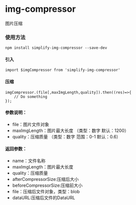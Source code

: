 # img-compressor
图片压缩
### 使用方法
    npm install simplify-img-compressor --save-dev

#### 引入
	import $imgCompressor from 'simplify-img-compressor'
	
#### 压缩
	imgCompressor.(file[,maxImgLength,quality]).then((res)=>{
        // Do something
    });
	
#### 参数说明：
- file：图片文件对象
- maxImgLength：图片最大长度 （类型：数字 默认：1200）
- quality：压缩质量 （类型：数字 范围：0-1 默认：0.6）

#### 返回参数：
- name：文件名称
- maxImgLength：图片最大长度
- quality：压缩质量
- afterCompressorSize:压缩后大小
- beforeCompressorSize:压缩前大小
- file：压缩后文件对象，类型：blob
- dataURL:压缩后文件的DataURL